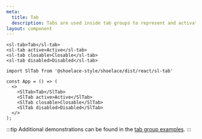 ```yaml
---
meta:
  title: Tab
  description: Tabs are used inside tab groups to represent and activate tab panels.
layout: component
---
```


```html:preview
<sl-tab>Tab</sl-tab>
<sl-tab active>Active</sl-tab>
<sl-tab closable>Closable</sl-tab>
<sl-tab disabled>Disabled</sl-tab>
```

```jsx:react
import SlTab from '@shoelace-style/shoelace/dist/react/sl-tab'

const App = () => (
  <>
    <SlTab>Tab</SlTab>
    <SlTab active>Active</SlTab>
    <SlTab closable>Closable</SlTab>
    <SlTab disabled>Disabled</SlTab>
  </>
);
```

:::tip
Additional demonstrations can be found in the [tab group examples](/components/tab-group).
:::
